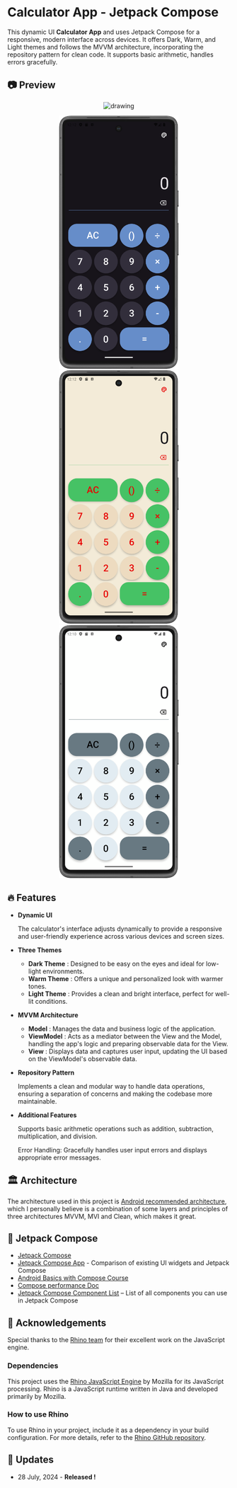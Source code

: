 
# Calculator App - Jetpack Compose

This dynamic UI **Calculator App** and uses Jetpack Compose for a responsive, modern interface across devices. It offers Dark, Warm, and Light themes and follows the MVVM architecture, incorporating the repository pattern for clean code. It supports basic arithmetic, handles errors gracefully.


## 📷 Preview
<p align="center">
  <img src="media/PreviewGif01.gif" alt="drawing" width="210" />
</p>
<p align="center">
  <img src="media/Preview01.png" alt="drawing" width="270" />
  <img src="media/Preview02.png" alt="drawing" width="270" />
  <img src="media/Preview03.png" alt="drawing" width="270" />
</p>

## 🔥 Features

- **Dynamic UI**

    The calculator's interface adjusts dynamically to provide a responsive and user-friendly experience across various devices and screen sizes.
- **Three Themes**

  - **Dark Theme** :
    Designed to be easy on the eyes and ideal for low-light environments.
  - **Warm Theme** :
    Offers a unique and personalized look with warmer tones.
  - **Light Theme** :
    Provides a clean and bright interface, perfect for well-lit conditions.

- **MVVM Architecture**
  - **Model** :
    Manages the data and business logic of the application.
   - **ViewModel** :
     Acts as a mediator between the View and the Model, handling the app's logic and preparing observable data for the View.
  - **View** :
    Displays data and captures user input, updating the UI based on the ViewModel's observable data.

- **Repository Pattern**

  Implements a clean and modular way to handle data operations, ensuring a separation of concerns and making the codebase more maintainable.
- **Additional Features**
 
  Supports basic arithmetic operations such as addition, subtraction, multiplication, and division.
  
  Error Handling: Gracefully handles user input errors and displays appropriate error messages.

## 🏛️ Architecture
The architecture used in this project is [Android recommended architecture](https://developer.android.com/courses/pathways/android-architecture),
which I personally believe is a combination of some layers and principles of three architectures MVVM, MVI and Clean, which makes it great.

## 🚀 Jetpack Compose

* [Jetpack Compose](https://developer.android.com/jetpack/compose)
* [Jetpack Compose App](https://jetpackcompose.app/) -  Comparison of existing UI widgets and Jetpack Compose
* [Android Basics with Compose Course](https://developer.android.com/courses/android-basics-compose/course)
* [Compose performance Doc](https://developer.android.com/jetpack/compose/performance)
* [Jetpack Compose Component List](https://www.composables.com/components) – List of all components you can use in Jetpack Compose

## 🙏 Acknowledgements 

Special thanks to the [Rhino team](https://github.com/mozilla/rhino) for their excellent work on the JavaScript engine.

### Dependencies

This project uses the [Rhino JavaScript Engine](https://github.com/mozilla/rhino) by Mozilla for its JavaScript processing. Rhino is a JavaScript runtime written in Java and developed primarily by Mozilla.

### How to use Rhino

To use Rhino in your project, include it as a dependency in your build configuration. For more details, refer to the [Rhino GitHub repository](https://github.com/mozilla/rhino).

## 📰 Updates
- 28 July, 2024 - **Released !**
